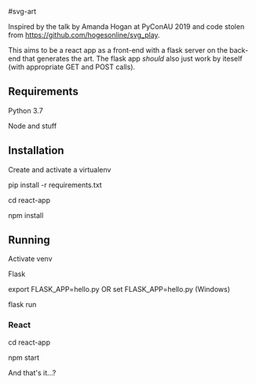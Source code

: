 #svg-art

Inspired by the talk by Amanda Hogan at PyConAU 2019 and code stolen from https://github.com/hogesonline/svg_play.

This aims to be a react app as a front-end with a flask server on the back-end that generates the art. The flask app *should* also just work by iteself (with appropriate GET and POST calls).

## Requirements

Python 3.7

Node and stuff

## Installation

Create and activate a virtualenv

pip install -r requirements.txt

cd react-app

npm install

## Running

Activate venv

Flask

export FLASK_APP=hello.py OR set FLASK_APP=hello.py (Windows)

flask run

### React

cd react-app

npm start

And that's it...? 
